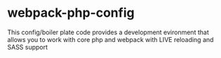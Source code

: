 # webpack-php-config

This config/boiler plate code provides a development evironment that allows you to work with core php and webpack with LIVE reloading and SASS support

